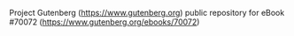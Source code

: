 Project Gutenberg (https://www.gutenberg.org) public repository for
eBook #70072 (https://www.gutenberg.org/ebooks/70072)
